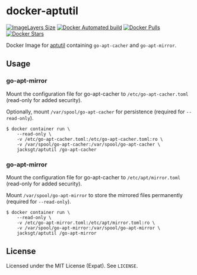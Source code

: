 # docker-aptutil

[![ImageLayers Size](https://images.microbadger.com/badges/image/jacksgt/aptutil.svg)](https://hub.docker.com/r/jacksgt/aptutil/)
[![Docker Automated build](https://img.shields.io/docker/automated/jacksgt/aptutil.svg)](https://hub.docker.com/r/jacksgt/aptutil/)
[![Docker Pulls](https://img.shields.io/docker/pulls/jacksgt/aptutil.svg)](https://hub.docker.com/r/jacksgt/aptutil/)
[![Docker Stars](https://img.shields.io/docker/stars/jacksgt/aptutil.svg)](https://hub.docker.com/r/jacksgt/aptutil/)

Docker Image for [aptutil](https://github.com/cybozu-go/aptutil) containing `go-apt-cacher` and `go-apt-mirror`.

## Usage

### go-apt-mirror

Mount the configuration file for go-apt-cacher to `/etc/go-apt-cacher.toml` (read-only for added security).

Optionally, mount `/var/spool/go-apt-cacher` for persistence (required for `--read-only`).
```
$ docker container run \
    --read-only \
    -v /etc/go-apt-cacher.toml:/etc/go-apt-cacher.toml:ro \
    -v /var/spool/go-apt-cacher:/var/spool/go-apt-cacher \
    jacksgt/aptutil /go-apt-cacher
```

### go-apt-mirror

Mount the configuration file for go-apt-cacher to `/etc/apt/mirror.toml` (read-only for added security).

Mount `/var/spool/go-apt-mirror` to store the mirrored files permanently (required for `--read-only`).
```
$ docker container run \
    --read-only \
    -v /etc/go-apt-mirror.toml:/etc/apt/mirror.toml:ro \
    -v /var/spool/go-apt-mirror:/var/spool/go-apt-mirror \
    jacksgt/aptutil /go-apt-mirror
```

## License

Licensed under the MIT License (Expat). See `LICENSE`.
